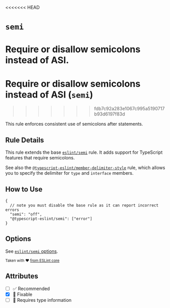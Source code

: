 <<<<<<< HEAD
# `semi`

Require or disallow semicolons instead of ASI.
=======
# Require or disallow semicolons instead of ASI (`semi`)
>>>>>>> fdb7c92a283e1067c995a5190717b93d6197f83d

This rule enforces consistent use of semicolons after statements.

## Rule Details

This rule extends the base [`eslint/semi`](https://eslint.org/docs/rules/semi) rule.
It adds support for TypeScript features that require semicolons.

See also the [`@typescript-eslint/member-delimiter-style`](member-delimiter-style.md) rule, which allows you to specify the delimiter for `type` and `interface` members.

## How to Use

```jsonc
{
  // note you must disable the base rule as it can report incorrect errors
  "semi": "off",
  "@typescript-eslint/semi": ["error"]
}
```

## Options

See [`eslint/semi` options](https://eslint.org/docs/rules/semi#options).

<sup>

Taken with ❤️ [from ESLint core](https://github.com/eslint/eslint/blob/main/docs/rules/semi.md)

</sup>

## Attributes

- [ ] ✅ Recommended
- [x] 🔧 Fixable
- [ ] 💭 Requires type information
